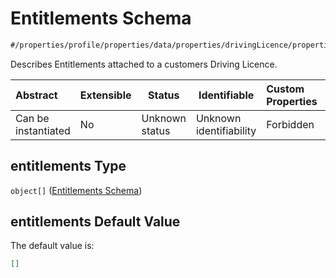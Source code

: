 # Entitlements Schema

```txt
#/properties/profile/properties/data/properties/drivingLicence/properties/entitlements#/properties/profile/properties/data/properties/drivingLicence/properties/entitlements
```

Describes Entitlements attached to a customers Driving Licence.


| Abstract            | Extensible | Status         | Identifiable            | Custom Properties | Additional Properties | Access Restrictions | Defined In                                                                                       |
| :------------------ | ---------- | -------------- | ----------------------- | :---------------- | --------------------- | ------------------- | ------------------------------------------------------------------------------------------------ |
| Can be instantiated | No         | Unknown status | Unknown identifiability | Forbidden         | Allowed               | none                | [policy_transaction.schema.json\*](../out/policy_transaction.schema.json "open original schema") |

## entitlements Type

`object[]` ([Entitlements Schema](policy_transaction-properties-the-profile-schema-properties-the-data-schema-properties-the-drivinglicence-schema-properties-entitlements-entitlements-schema.md))

## entitlements Default Value

The default value is:

```json
[]
```
